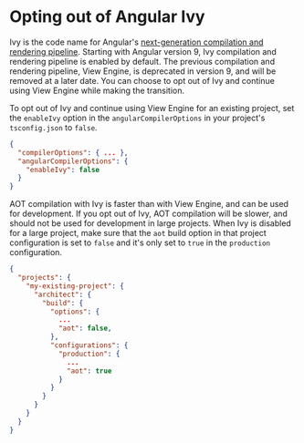 # Opting out of Angular Ivy

Ivy is the code name for Angular's [next-generation compilation and rendering pipeline](https://blog.angular.io/a-plan-for-version-8-0-and-ivy-b3318dfc19f7). 
Starting with Angular version 9, Ivy compilation and rendering pipeline is enabled by default.
The previous compilation and rendering pipeline, View Engine, is deprecated in version 9, and will be removed at a later date.
You can choose to opt out of Ivy and continue using View Engine while making the transition.

To opt out of Ivy and continue using View Engine for an existing project, set the `enableIvy` option in the `angularCompilerOptions` in your project's `tsconfig.json` to `false`.
```json
{
  "compilerOptions": { ... },
  "angularCompilerOptions": {
    "enableIvy": false
  }
}
```

AOT compilation with Ivy is faster than with View Engine, and can be used for development. 
If you opt out of Ivy, AOT compilation will be slower, and should not be used for development in large projects. 
When Ivy is disabled for a large project, make sure that the `aot` build option in that project configuration is 
set to `false` and it's only set to `true` in the `production` configuration.

```json
{
  "projects": {
    "my-existing-project": {
      "architect": {
        "build": {
          "options": {
            ...
            "aot": false,
          },
          "configurations": {
            "production": {
              ...
              "aot": true
            }
          }
        }
      }
    }
  }
}
```
